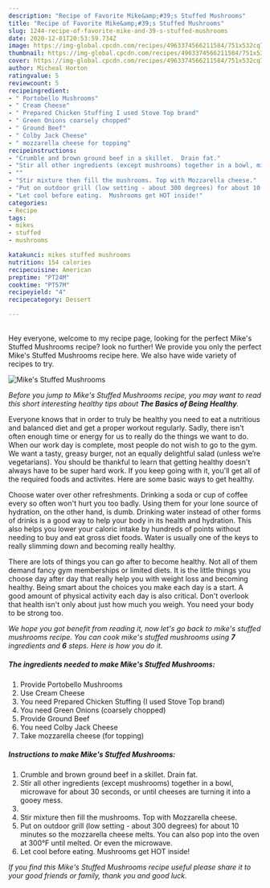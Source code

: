 ```yaml
---
description: "Recipe of Favorite Mike&amp;#39;s Stuffed Mushrooms"
title: "Recipe of Favorite Mike&amp;#39;s Stuffed Mushrooms"
slug: 1244-recipe-of-favorite-mike-and-39-s-stuffed-mushrooms
date: 2020-12-01T20:53:59.734Z
image: https://img-global.cpcdn.com/recipes/4963374566211584/751x532cq70/mikes-stuffed-mushrooms-recipe-main-photo.jpg
thumbnail: https://img-global.cpcdn.com/recipes/4963374566211584/751x532cq70/mikes-stuffed-mushrooms-recipe-main-photo.jpg
cover: https://img-global.cpcdn.com/recipes/4963374566211584/751x532cq70/mikes-stuffed-mushrooms-recipe-main-photo.jpg
author: Micheal Horton
ratingvalue: 5
reviewcount: 5
recipeingredient:
- " Portobello Mushrooms"
- " Cream Cheese"
- " Prepared Chicken Stuffing I used Stove Top brand"
- " Green Onions coarsely chopped"
- " Ground Beef"
- " Colby Jack Cheese"
- " mozzarella cheese for topping"
recipeinstructions:
- "Crumble and brown ground beef in a skillet.  Drain fat."
- "Stir all other ingredients (except mushrooms) together in a bowl, microwave for about 30 seconds, or until cheeses are turning it into a gooey mess."
- ""
- "Stir mixture then fill the mushrooms. Top with Mozzarella cheese."
- "Put on outdoor grill (low setting - about 300 degrees) for about 10 minutes so the mozzarella cheese melts. You can also pop into the oven at 300°F until melted. Or even the microwave."
- "Let cool before eating.  Mushrooms get HOT inside!"
categories:
- Recipe
tags:
- mikes
- stuffed
- mushrooms

katakunci: mikes stuffed mushrooms 
nutrition: 154 calories
recipecuisine: American
preptime: "PT24M"
cooktime: "PT57M"
recipeyield: "4"
recipecategory: Dessert

---
```

<br>
Hey everyone, welcome to my recipe page, looking for the perfect Mike&#39;s Stuffed Mushrooms recipe? look no further! We provide you only the perfect Mike&#39;s Stuffed Mushrooms recipe here. We also have wide variety of recipes to try.
<br>


![Mike&#39;s Stuffed Mushrooms](https://img-global.cpcdn.com/recipes/4963374566211584/751x532cq70/mikes-stuffed-mushrooms-recipe-main-photo.jpg)

<i>Before you jump to Mike&#39;s Stuffed Mushrooms recipe, you may want to read this short interesting healthy tips about <strong>The Basics of Being Healthy</strong>.</i>

Everyone knows that in order to truly be healthy you need to eat a nutritious and balanced diet and get a proper workout regularly. Sadly, there isn't often enough time or energy for us to really do the things we want to do. When our work day is complete, most people do not wish to go to the gym. We want a tasty, greasy burger, not an equally delightful salad (unless we’re vegetarians). You should be thankful to learn that getting healthy doesn't always have to be super hard work. If you keep going with it, you'll get all of the required foods and activites. Here are some basic ways to get healthy.

Choose water over other refreshments. Drinking a soda or cup of coffee every so often won't hurt you too badly. Using them for your lone source of hydration, on the other hand, is dumb. Drinking water instead of other forms of drinks is a good way to help your body in its health and hydration. This also helps you lower your caloric intake by hundreds of points without needing to buy and eat gross diet foods. Water is usually one of the keys to really slimming down and becoming really healthy.

There are lots of things you can go after to become healthy. Not all of them demand fancy gym memberships or limited diets. It is the little things you choose day after day that really help you with weight loss and becoming healthy. Being smart about the choices you make each day is a start. A good amount of physical activity each day is also critical. Don't overlook that health isn't only about just how much you weigh. You need your body to be strong too. 


<i>We hope you got benefit from reading it, now let's go back to mike&#39;s stuffed mushrooms recipe. You can cook mike&#39;s stuffed mushrooms using <strong>7</strong> ingredients and <strong>6</strong> steps. Here is how you do it.
</i>

##### The ingredients needed to make Mike&#39;s Stuffed Mushrooms:

1. Provide  Portobello Mushrooms
1. Use  Cream Cheese
1. You need  Prepared Chicken Stuffing (I used Stove Top brand)
1. You need  Green Onions (coarsely chopped)
1. Provide  Ground Beef
1. You need  Colby Jack Cheese
1. Take  mozzarella cheese (for topping)


##### Instructions to make Mike&#39;s Stuffed Mushrooms:

1. Crumble and brown ground beef in a skillet.  Drain fat.
1. Stir all other ingredients (except mushrooms) together in a bowl, microwave for about 30 seconds, or until cheeses are turning it into a gooey mess.
1. 
1. Stir mixture then fill the mushrooms. Top with Mozzarella cheese.
1. Put on outdoor grill (low setting - about 300 degrees) for about 10 minutes so the mozzarella cheese melts. You can also pop into the oven at 300°F until melted. Or even the microwave.
1. Let cool before eating.  Mushrooms get HOT inside!


<i>If you find this Mike&#39;s Stuffed Mushrooms recipe useful please share it to your good friends or family, thank you and good luck.</i>
